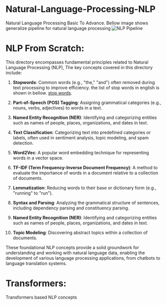 # Natural-Language-Processing-NLP
Natural Language Processing Basic To Advance. Bellow image shows generalize pipeline for natural language processing
![NLP Pipeline](https://activewizards.com/content/blog/Top_8_NLP_Algorithms/00.jpg)
# NLP From Scratch:
This directory encompasses fundamental principles related to Natural Language Processing (NLP), The key concepts covered in this directory include:

1. **Stopwords**: Common words (e.g., "the," "and") often removed during text processing to improve efficiency. the list of stop words in english is shown in bellow. [stop words](https://www.researchgate.net/publication/228670007/figure/tbl2/AS:671525258657813@1537115506709/Sample-of-stop-words.png).

3. **Part-of-Speech (POS) Tagging**: Assigning grammatical categories (e.g., nouns, verbs, adjectives) to words in a text.

4. **Named Entity Recognition (NER)**: Identifying and categorizing entities such as names of people, places, organizations, and dates in text.

5. **Text Classification**: Categorizing text into predefined categories or labels, often used in sentiment analysis, topic modeling, and spam detection.

6. **Word2Vec**: A popular word embedding technique for representing words in a vector space.

7. **TF-IDF (Term Frequency-Inverse Document Frequency)**: A method to evaluate the importance of words in a document relative to a collection of documents.

8. **Lemmatization**: Reducing words to their base or dictionary form (e.g., "running" to "run").

9. **Syntax and Parsing**: Analyzing the grammatical structure of sentences, including dependency parsing and constituency parsing.

10. **Named Entity Recognition (NER)**: Identifying and categorizing entities such as names of people, places, organizations, and dates in text.

11. **Topic Modeling**: Discovering abstract topics within a collection of documents.

These foundational NLP concepts provide a solid groundwork for understanding and working with natural language data, enabling the development of various language processing applications, from chatbots to language translation systems.
# Transformers:
Transformers based NLP concepts
